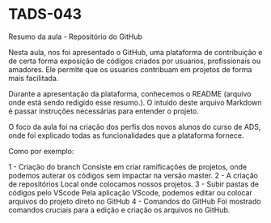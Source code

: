 # TADS-043
Resumo da aula - Repositório do GitHub

Nesta aula, nos foi apresentado o GitHub, uma plataforma de contribuição e de certa forma exposição de códigos criados por usuarios, profissionais ou amadores. Ele permite que os usuarios contribuam em projetos de forma mais facilitada.

Durante a apresentação da plataforma, conhecemos o README (arquivo onde está sendo redigido esse resumo.). O intuido deste arquivo Markdown é passar instruções necessárias para entender o projeto.

O foco da aula foi na criação dos perfis dos novos alunos do curso de ADS, onde foi explicado todas as funcionalidades que a plataforma fornece.

Como por exemplo:

1 - Criação do branch 
 Consiste em criar ramificações de projetos, onde podemos auterar os códigos sem impactar na versão master.
2 - A criação de repositórios
 Local onde colocamos nossos projetos.
3 - Subir pastas de códigos pelo VScode
  Pela aplicação VScode, podemos editar ou colocar arquivos do projeto direto no GitHub
4 - Comandos do GitHub
  Foi mostrado comandos cruciais para a edição e criação os arquivos no GitHub.
